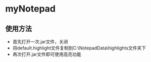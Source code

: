 # myNotepad
## 使用方法

- 首先打开一次.jar文件，关闭
- 将default.highlight文件复制到C:\NotepadData\highlights文件夹下
- 再次打开.jar文件即可使用高亮功能
